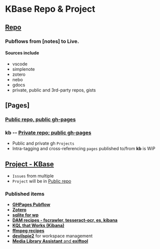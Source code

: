 # KBase Repo & Project
## [Repo](https://smcnally.github.io/kb/)
### Pubflows from [notes] to Live. 
#### Sources include 
*   vscode
*   simplenote
*   zotero 
*   nebo
*   gdocs
*   private, public and 3rd-party repos, gists

## [Pages]
### [Public repo, public gh-pages](https://github.com/smcnally/smcnally.github.io)

### kb -- [Private repo; public gh-pages](https://smcnally.github.io/kb/)

* Public and private gh `Projects`
* Intra-tagging and cross-referencing `pages` published to/from **kb** is WiP

## [Project - KBase](https://smcnally.github.io/kb/)
* `Issues` from multiple
* `Project` will be in [Public repo](https://github.com/smcnally/smcnally.github.io)

### Published items 
* [**GHPages Pubflow**](https://smcnally.github.io/kb/GHPages%20Pubflow%20-%20May%202022.html)
* [**Zotero**](https://smcnally.github.io/kb/Zotero%20-%20May%202022.html)
* [**sqlite for wp**](https://smcnally.github.io/kb/2022-01-31.html)
* [**DAM recipes - fscrawler, tesseract-ocr, es, kibana**](https://smcnally.github.io/kb/DAM%20-%20fscrawler,%20tesseract-ocr,%20es,%20kibana.html)
* [**KQL that Works (Kibana)**](https://smcnally.github.io/kb/Kibana%20KQL%20that%20Works.html)
* [**ffmpeg recipes**](https://smcnally.github.io/kb/ffmpeg%20recipes.html)
* [**devilspie2**](https://smcnally.github.io/kb/devilspie2) for workspace management
* [**Media Library Assistant** and **exiftool**](https://smcnally.github.io/kb/media-library-assistant-exiftool)
